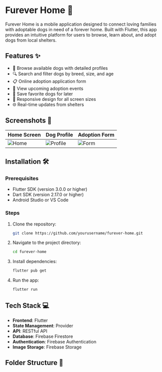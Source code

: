 # Furever Home 🐾

Furever Home is a mobile application designed to connect loving families with adoptable dogs in need of a forever home. Built with Flutter, this app provides an intuitive platform for users to browse, learn about, and adopt dogs from local shelters.

## Features ✨

- 🐶 Browse available dogs with detailed profiles
- 🔍 Search and filter dogs by breed, size, and age
- 📋 Online adoption application form
- 📅 View upcoming adoption events
- 💖 Save favorite dogs for later
- 📱 Responsive design for all screen sizes
- 🌐 Real-time updates from shelters

## Screenshots 📸

| Home Screen | Dog Profile | Adoption Form |
|-------------|-------------|---------------|
| ![Home](screenshots/home.png) | ![Profile](screenshots/profile.png) | ![Form](screenshots/form.png) |

## Installation 🛠️

### Prerequisites
- Flutter SDK (version 3.0.0 or higher)
- Dart SDK (version 2.17.0 or higher)
- Android Studio or VS Code

### Steps
1. Clone the repository:
   ```bash
   git clone https://github.com/yourusername/furever-home.git
   ```
2. Navigate to the project directory:
   ```bash
   cd furever-home
   ```
3. Install dependencies:
   ```bash
   flutter pub get
   ```
4. Run the app:
   ```bash
   flutter run
   ```

## Tech Stack 💻

- **Frontend**: Flutter
- **State Management**: Provider
- **API**: RESTful API
- **Database**: Firebase Firestore
- **Authentication**: Firebase Authentication
- **Image Storage**: Firebase Storage

## Folder Structure 📂

